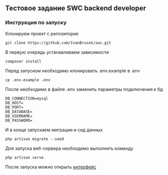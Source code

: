 ## Тестовое задание SWC backend developer

### Инструкция по запуску

Клонируем проект с репозитория
```angular2html
git clone https://github.com/IvanBrusok/swc.git
```

В первую очередь устанавливаем зависимости
```angular2html
composer install
```

Перед запуском необходимо клонировать .env.example в .env
```angular2html
cp .env.example .env
```

После необходимо в файле .env заменить параметры подключения к бд
```angular2html
DB_CONNECTION=mysql
DB_HOST=
DB_PORT=
DB_DATABASE=
DB_USERNAME=
DB_PASSWORD=
```
И в конце запускаем миграции и сид данных
```angular2html
php artisan migrate --seed
```

Для запуска веб-сервера необходимо выполнить команду
```angular2html
php artisan serve
```

После запуска можно открыть [интерфейс](http://127.0.0.1:8000)
